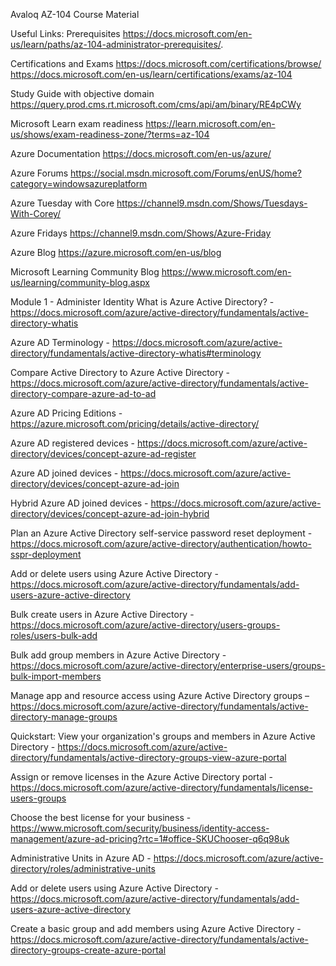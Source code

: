 Avaloq AZ-104 Course Material

Useful Links:
Prerequisites
https://docs.microsoft.com/en-us/learn/paths/az-104-administrator-prerequisites/.

Certifications and Exams
https://docs.microsoft.com/certifications/browse/
https://docs.microsoft.com/en-us/learn/certifications/exams/az-104

Study Guide with objective domain
https://query.prod.cms.rt.microsoft.com/cms/api/am/binary/RE4pCWy

Microsoft Learn exam readiness
https://learn.microsoft.com/en-us/shows/exam-readiness-zone/?terms=az-104

Azure Documentation
https://docs.microsoft.com/en-us/azure/

Azure Forums
https://social.msdn.microsoft.com/Forums/enUS/home?category=windowsazureplatform

Azure Tuesday with Core
https://channel9.msdn.com/Shows/Tuesdays-With-Corey/

Azure Fridays
https://channel9.msdn.com/Shows/Azure-Friday

Azure Blog
https://azure.microsoft.com/en-us/blog

Microsoft Learning Community Blog
https://www.microsoft.com/en-us/learning/community-blog.aspx

Module 1 - Administer Identity
What is Azure Active Directory? - https://docs.microsoft.com/azure/active-directory/fundamentals/active-directory-whatis

Azure AD Terminology - https://docs.microsoft.com/azure/active-directory/fundamentals/active-directory-whatis#terminology

Compare Active Directory to Azure Active Directory - https://docs.microsoft.com/azure/active-directory/fundamentals/active-directory-compare-azure-ad-to-ad

Azure AD Pricing Editions - https://azure.microsoft.com/pricing/details/active-directory/

Azure AD registered devices - https://docs.microsoft.com/azure/active-directory/devices/concept-azure-ad-register

Azure AD joined devices - https://docs.microsoft.com/azure/active-directory/devices/concept-azure-ad-join

Hybrid Azure AD joined devices - https://docs.microsoft.com/azure/active-directory/devices/concept-azure-ad-join-hybrid

Plan an Azure Active Directory self-service password reset deployment - https://docs.microsoft.com/azure/active-directory/authentication/howto-sspr-deployment

Add or delete users using Azure Active Directory - https://docs.microsoft.com/azure/active-directory/fundamentals/add-users-azure-active-directory

Bulk create users in Azure Active Directory - https://docs.microsoft.com/azure/active-directory/users-groups-roles/users-bulk-add

Bulk add group members in Azure Active Directory - https://docs.microsoft.com/azure/active-directory/enterprise-users/groups-bulk-import-members

Manage app and resource access using Azure Active Directory groups – https://docs.microsoft.com/azure/active-directory/fundamentals/active-directory-manage-groups

Quickstart: View your organization's groups and members in Azure Active Directory - https://docs.microsoft.com/azure/active-directory/fundamentals/active-directory-groups-view-azure-portal

Assign or remove licenses in the Azure Active Directory portal -  https://docs.microsoft.com/azure/active-directory/fundamentals/license-users-groups

Choose the best license for your business -  https://www.microsoft.com/security/business/identity-access-management/azure-ad-pricing?rtc=1#office-SKUChooser-q6q98uk

Administrative Units in Azure AD - https://docs.microsoft.com/azure/active-directory/roles/administrative-units

Add or delete users using Azure Active Directory - https://docs.microsoft.com/azure/active-directory/fundamentals/add-users-azure-active-directory

Create a basic group and add members using Azure Active Directory - https://docs.microsoft.com/azure/active-directory/fundamentals/active-directory-groups-create-azure-portal


